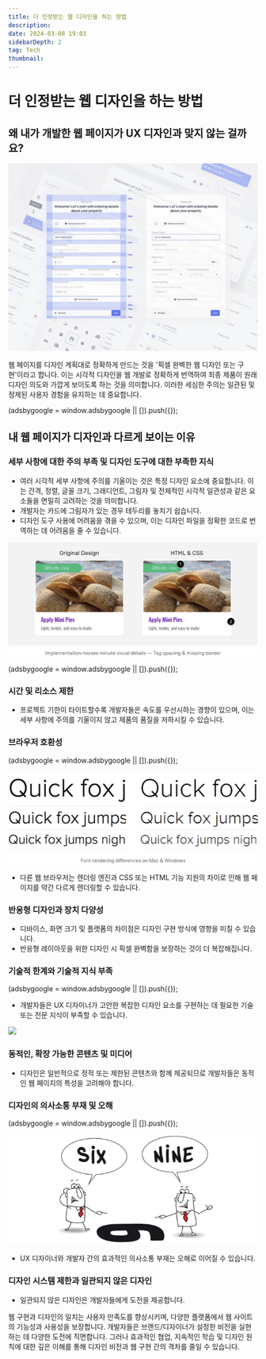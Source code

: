 ```yaml
---
title: 더 인정받는 웹 디자인을 하는 방법
description:
date: 2024-03-08 19:03
sidebarDepth: 2
tag: Tech
thumbnail:
---
```


# 더 인정받는 웹 디자인을 하는 방법

## 왜 내가 개발한 웹 페이지가 UX 디자인과 맞지 않는 걸까요?

<img src="./img/Pixel-perfect-Web-implementation_0.png" />

웹 페이지를 디자인 계획대로 정확하게 만드는 것을 '픽셀 완벽한 웹 디자인 또는 구현'이라고 합니다. 이는 시각적 디자인을 웹 개발로 정확하게 번역하여 최종 제품이 원래 디자인 의도와 가깝게 보이도록 하는 것을 의미합니다. 이러한 세심한 주의는 일관된 및 정제된 사용자 경험을 유지하는 데 중요합니다.

<!-- ui-log 수평형 -->

<ins class="adsbygoogle"
     style="display:block"
     data-ad-client="ca-pub-4877378276818686"
     data-ad-slot="9743150776"
     data-ad-format="auto"
     data-full-width-responsive="true"></ins>
<component is="script">
(adsbygoogle = window.adsbygoogle || []).push({});
</component>

## 내 웹 페이지가 디자인과 다르게 보이는 이유

### 세부 사항에 대한 주의 부족 및 디자인 도구에 대한 부족한 지식

- 여러 시각적 세부 사항에 주의를 기울이는 것은 특정 디자인 요소에 중요합니다. 이는 간격, 정렬, 글꼴 크기, 그래디언트, 그림자 및 전체적인 시각적 일관성과 같은 요소들을 면밀히 고려하는 것을 의미합니다.
- 개발자는 카드에 그림자가 있는 경우 테두리를 놓치기 쉽습니다.
- 디자인 도구 사용에 어려움을 겪을 수 있으며, 이는 디자인 파일을 정확한 코드로 번역하는 데 어려움을 줄 수 있습니다.

<img src="./img/Pixel-perfect-Web-implementation_1.png" />

<!-- ui-log 수평형 -->

<ins class="adsbygoogle"
     style="display:block"
     data-ad-client="ca-pub-4877378276818686"
     data-ad-slot="9743150776"
     data-ad-format="auto"
     data-full-width-responsive="true"></ins>
<component is="script">
(adsbygoogle = window.adsbygoogle || []).push({});
</component>

### 시간 및 리소스 제한

- 프로젝트 기한이 타이트할수록 개발자들은 속도를 우선시하는 경향이 있으며, 이는 세부 사항에 주의를 기울이지 않고 제품의 품질을 저하시킬 수 있습니다.

### 브라우저 호환성

<!-- ui-log 수평형 -->

<ins class="adsbygoogle"
     style="display:block"
     data-ad-client="ca-pub-4877378276818686"
     data-ad-slot="9743150776"
     data-ad-format="auto"
     data-full-width-responsive="true"></ins>
<component is="script">
(adsbygoogle = window.adsbygoogle || []).push({});
</component>

<img src="./img/Pixel-perfect-Web-implementation_2.png" />

- 다른 웹 브라우저는 렌더링 엔진과 CSS 또는 HTML 기능 지원의 차이로 인해 웹 페이지를 약간 다르게 렌더링할 수 있습니다.

### 반응형 디자인과 장치 다양성

- 디바이스, 화면 크기 및 플랫폼의 차이점은 디자인 구현 방식에 영향을 미칠 수 있습니다.
- 반응형 레이아웃을 위한 디자인 시 픽셀 완벽함을 보장하는 것이 더 복잡해집니다.

### 기술적 한계와 기술적 지식 부족

<!-- ui-log 수평형 -->

<ins class="adsbygoogle"
     style="display:block"
     data-ad-client="ca-pub-4877378276818686"
     data-ad-slot="9743150776"
     data-ad-format="auto"
     data-full-width-responsive="true"></ins>
<component is="script">
(adsbygoogle = window.adsbygoogle || []).push({});
</component>

- 개발자들은 UX 디자이너가 고안한 복잡한 디자인 요소를 구현하는 데 필요한 기술 또는 전문 지식이 부족할 수 있습니다.

<img src="https://miro.medium.com/v2/resize:fit:1364/1*tNBiXfgCF_87LDkeHnPUzQ.gif" />

### 동적인, 확장 가능한 콘텐츠 및 미디어

- 디자인은 일반적으로 정적 또는 제한된 콘텐츠와 함께 제공되므로 개발자들은 동적인 웹 페이지의 특성을 고려해야 합니다.

### 디자인의 의사소통 부재 및 오해

<!-- ui-log 수평형 -->

<ins class="adsbygoogle"
     style="display:block"
     data-ad-client="ca-pub-4877378276818686"
     data-ad-slot="9743150776"
     data-ad-format="auto"
     data-full-width-responsive="true"></ins>
<component is="script">
(adsbygoogle = window.adsbygoogle || []).push({});
</component>

<img src="./img/Pixel-perfect-Web-implementation_4.png" />

- UX 디자이너와 개발자 간의 효과적인 의사소통 부재는 오해로 이어질 수 있습니다.

### 디자인 시스템 제한과 일관되지 않은 디자인

- 일관되지 않은 디자인은 개발자들에게 도전을 제공합니다.

웹 구현과 디자인의 일치는 사용자 만족도를 향상시키며, 다양한 플랫폼에서 웹 사이트의 기능성과 사용성을 보장합니다. 개발자들은 브랜드/디자이너가 설정한 비전을 실현하는 데 다양한 도전에 직면합니다. 그러나 효과적인 협업, 지속적인 학습 및 디자인 원칙에 대한 깊은 이해를 통해 디자인 비전과 웹 구현 간의 격차를 줄일 수 있습니다.
